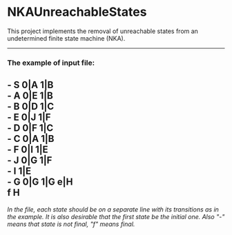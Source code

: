 # NKAUnreachableStates
This project implements the removal of unreachable states from an undetermined finite state machine (NKA).

---

### The example of input file:

\- S 0|A 1|B  
\- A 0|E 1|B  
\- B 0|D 1|C  
\- E 0|J 1|F  
\- D 0|F 1|C  
\- C 0|A 1|B  
\- F 0|I 1|E  
\- J 0|G 1|F  
\- I 1|E  
\- G 0|G 1|G e|H  
 f H  
---
*In the file, each state should be on a separate line with its transitions as in the example. It is also desirable that the first state be the initial one. Also "-" means that state is not final, "f" means final.*


